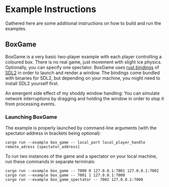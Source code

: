 # Example Instructions

Gathered here are some additional instructions on how to build and run the examples.

## BoxGame
BoxGame is a very basic two-player example with each player controlling a coloured box. There is no real game, just movement with slight ice physics. Optionally, you can specify one spectator. BoxGame uses [rust bindings](https://github.com/Rust-SDL2/rust-sdl2) of [SDL2](https://www.libsdl.org/) in order to launch and render a window. The bindings come bundled with binaries for SDL2, but depending on your machine, you might need to install SDL2 yourself first.

An emergent side effect of my shoddy window handling: You can simulate network interruptions by dragging and holding the window in order to stop it from processing events.

### Launching BoxGame
The example is properly launched by command-line arguments (with the spectator address in brackets being optional):
```
cargo run --example box_game -- local_port local_player_handle remote_adress [spectator_address]
```


To run two instances of the game and a spectator on your local machine, run these commands in separate terminals:
```
cargo run --example box_game -- 7000 0 127.0.0.1:7001 127.0.0.1:7002
cargo run --example box_game -- 7001 1 127.0.0.1:7000 
cargo run --example box_game_spectator -- 7002 127.0.0.1:7000 
```
